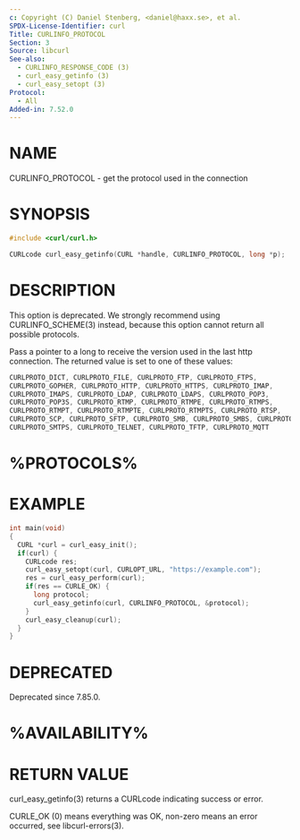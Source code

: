 ```yaml
---
c: Copyright (C) Daniel Stenberg, <daniel@haxx.se>, et al.
SPDX-License-Identifier: curl
Title: CURLINFO_PROTOCOL
Section: 3
Source: libcurl
See-also:
  - CURLINFO_RESPONSE_CODE (3)
  - curl_easy_getinfo (3)
  - curl_easy_setopt (3)
Protocol:
  - All
Added-in: 7.52.0
---
```


# NAME

CURLINFO_PROTOCOL - get the protocol used in the connection

# SYNOPSIS

~~~c
#include <curl/curl.h>

CURLcode curl_easy_getinfo(CURL *handle, CURLINFO_PROTOCOL, long *p);
~~~

# DESCRIPTION

This option is deprecated. We strongly recommend using
CURLINFO_SCHEME(3) instead, because this option cannot return all
possible protocols.

Pass a pointer to a long to receive the version used in the last http
connection. The returned value is set to one of these values:

~~~c
CURLPROTO_DICT, CURLPROTO_FILE, CURLPROTO_FTP, CURLPROTO_FTPS,
CURLPROTO_GOPHER, CURLPROTO_HTTP, CURLPROTO_HTTPS, CURLPROTO_IMAP,
CURLPROTO_IMAPS, CURLPROTO_LDAP, CURLPROTO_LDAPS, CURLPROTO_POP3,
CURLPROTO_POP3S, CURLPROTO_RTMP, CURLPROTO_RTMPE, CURLPROTO_RTMPS,
CURLPROTO_RTMPT, CURLPROTO_RTMPTE, CURLPROTO_RTMPTS, CURLPROTO_RTSP,
CURLPROTO_SCP, CURLPROTO_SFTP, CURLPROTO_SMB, CURLPROTO_SMBS, CURLPROTO_SMTP,
CURLPROTO_SMTPS, CURLPROTO_TELNET, CURLPROTO_TFTP, CURLPROTO_MQTT
~~~

# %PROTOCOLS%

# EXAMPLE

~~~c
int main(void)
{
  CURL *curl = curl_easy_init();
  if(curl) {
    CURLcode res;
    curl_easy_setopt(curl, CURLOPT_URL, "https://example.com");
    res = curl_easy_perform(curl);
    if(res == CURLE_OK) {
      long protocol;
      curl_easy_getinfo(curl, CURLINFO_PROTOCOL, &protocol);
    }
    curl_easy_cleanup(curl);
  }
}
~~~

# DEPRECATED

Deprecated since 7.85.0.

# %AVAILABILITY%

# RETURN VALUE

curl_easy_getinfo(3) returns a CURLcode indicating success or error.

CURLE_OK (0) means everything was OK, non-zero means an error occurred, see
libcurl-errors(3).
